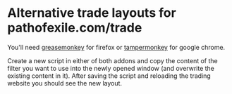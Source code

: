 # Alternative trade layouts for pathofexile.com/trade

You'll need [greasemonkey](https://addons.mozilla.org/de/firefox/addon/greasemonkey/) for firefox or [tampermonkey](https://chrome.google.com/webstore/detail/tampermonkey/dhdgffkkebhmkfjojejmpbldmpobfkfo?hl=de) for google chrome.

Create a new script in either of both addons and copy the content of the filter you want to use into the newly opened window (and overwrite the existing content in it). After saving the script and reloading the trading website you should see the new layout.